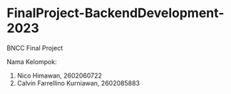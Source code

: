 # FinalProject-BackendDevelopment-2023
BNCC Final Project

Nama Kelompok:
  1. Nico Himawan, 2602060722
  2. Calvin Farrellino Kurniawan, 2602085883
